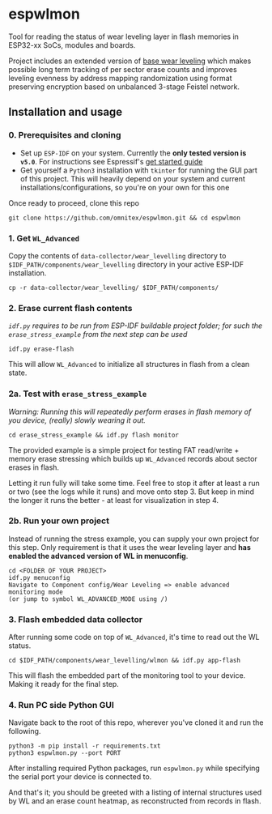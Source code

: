 # espwlmon

Tool for reading the status of wear leveling layer in flash memories in ESP32-xx SoCs, modules and boards.

Project includes an extended version of [base wear leveling](https://docs.espressif.com/projects/esp-idf/en/latest/esp32/api-reference/storage/wear-levelling.html) which makes possible long term tracking of per sector erase counts and improves leveling evenness by address mapping randomization using format preserving encryption based on unbalanced 3-stage Feistel network.

## Installation and usage

### 0. Prerequisites and cloning

- Set up `ESP-IDF` on your system. Currently the **only tested version is `v5.0`**.  For instructions see Espressif's [get started guide](https://docs.espressif.com/projects/esp-idf/en/latest/esp32/get-started/index.html)
- Get yourself a `Python3` installation with `tkinter` for running the GUI part of this project. This will heavily depend on your system and current installations/configurations, so you're on your own for this one

Once ready to proceed, clone this repo

```
git clone https://github.com/omnitex/espwlmon.git && cd espwlmon
```

### 1. Get `WL_Advanced`

Copy the contents of `data-collector/wear_levelling` directory to `$IDF_PATH/components/wear_levelling` directory in your active ESP-IDF installation.

```
cp -r data-collector/wear_levelling/ $IDF_PATH/components/
```

<!-- TODO base->advanced will have to investigate -->
### 2. Erase current flash contents
*`idf.py` requires to be run from ESP-IDF buildable project folder; for such the `erase_stress_example` from the next step can be used*
```
idf.py erase-flash
```

This will allow `WL_Advanced` to initialize all structures in flash from a clean state.

### 2a. Test with `erase_stress_example`

*Warning: Running this will repeatedly perform erases in flash memory of you device, (really) slowly wearing it out.*

```
cd erase_stress_example && idf.py flash monitor
```

The provided example is a simple project for testing FAT read/write + memory erase stressing which builds up `WL_Advanced` records about sector erases in flash.

Letting it run fully will take some time. Feel free to stop it after at least a run or two (see the logs while it runs) and move onto step 3. But keep in mind the longer it runs the better - at least for visualization in step 4.

### 2b. Run your own project

Instead of running the stress example, you can supply your own project for this step. Only requirement is that it uses the wear leveling layer and **has enabled the advanced version of WL in menuconfig**.

```
cd <FOLDER OF YOUR PROJECT>
idf.py menuconfig
Navigate to Component config/Wear Leveling => enable advanced monitoring mode
(or jump to symbol WL_ADVANCED_MODE using /)
```

### 3. Flash embedded data collector

After running some code on top of `WL_Advanced`, it's time to read out the WL status.

```
cd $IDF_PATH/components/wear_levelling/wlmon && idf.py app-flash
```

This will flash the embedded part of the monitoring tool to your device. Making it ready for the final step.

### 4. Run PC side Python GUI

Navigate back to the root of this repo, wherever you've cloned it and run the following.

```
python3 -m pip install -r requirements.txt
python3 espwlmon.py --port PORT
```

After installing required Python packages, run `espwlmon.py` while specifying the serial port your device is connected to.

And that's it; you should be greeted with a listing of internal structures used by WL and an erase count heatmap, as reconstructed from records in flash.

